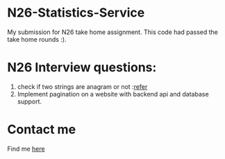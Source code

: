 # N26-Statistics-Service
My submission for N26 take home assignment. This code had passed the take home rounds :).

# N26 Interview questions:
1) check if two strings are anagram or not :[refer](https://shorturl.at/anrR3)
2) Implement pagination on a website with backend api and database support.

# Contact me
Find me [here](https://linktr.ee/freeze_francis)
